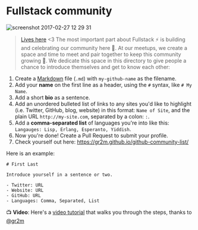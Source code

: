 # Fullstack community

![screenshot 2017-02-27 12 29 31](https://cloud.githubusercontent.com/assets/3673236/23378606/9994f64e-fce8-11e6-8651-1e2f4fc27093.png)

> [Lives here](https://gr2m.github.io/github-community-list/) <3 The most important part about Fullstack ⚡️ is building and celebrating our community here 🌱. At our meetups, we create a space and time to meet and pair together to keep this community growing 🌲. We dedicate this space in this directory to give people a chance to introduce themselves and get to know each other:

1. Create a [Markdown](https://help.github.com/articles/about-writing-and-formatting-on-github/) file (`.md`) with `my-github-name` as the filename.
2. Add your **name** on the first line as a header, using the `#` syntax, like `# My Name`. 
3. Add a short **bio** as a sentence.
4. Add an unordered bulleted list of links to any sites you'd like to highlight (i.e. Twitter, GitHub, blog, website) in this format: `Name of Site`, and the plain URL `http://my-site.com`, separated by a colon: `:`.
5. Add a **comma-separated list** of languages you're into like this: `Langauges: Lisp, Erlang, Esperanto, Yiddish`.
6. Now you're done! Create a Pull Request to submit your profile.
7. Check yourself out here: https://gr2m.github.io/github-community-list/

Here is an example:

```
# First Last

Introduce yourself in a sentence or two.

- Twitter: URL
- Website: URL
- GitHub: URL
- Languages: Comma, Separated, List
```

📺 **Video**: Here's a [video tutorial](https://dl.dropboxusercontent.com/u/732913/fullstackla-community-screencast.mov) that walks you through the steps, thanks to [@gr2m](http://github.com/gr2m)
